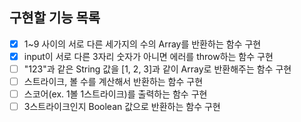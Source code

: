 ## 구현할 기능 목록

- [x] 1~9 사이의 서로 다른 세가지의 수의 Array를 반환하는 함수 구현
- [x] input이 서로 다른 3자리 숫자가 아니면 에러를 throw하는 함수 구현
- [ ] "123"과 같은 String 값을 [1, 2, 3]과 같이 Array로 반환해주는 함수 구현
- [ ] 스트라이크, 볼 수를 계산해서 반환하는 함수 구현
- [ ] 스코어(ex. 1볼 1스트라이크)를 출력하는 함수 구현
- [ ] 3스트라이크인지 Boolean 값으로 반환하는 함수 구현
